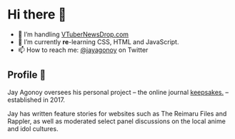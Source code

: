 # Hi there 👋

- 🔭 I’m handling [VTuberNewsDrop.com](http://vtubernewsdrop.com)
- 🌱 I’m currently **re**-learning CSS, HTML and JavaScript.
- 📫 How to reach me: [@jayagonoy](http://twitter.com/jayagonoy) on Twitter

## Profile 👤

Jay Agonoy oversees his personal project – the online journal [keepsakes.](https://jayagonoy.com) – established in 2017.

Jay has written feature stories for websites such as The Reimaru Files and Rappler, as well as moderated select panel discussions on the local anime and idol cultures.
